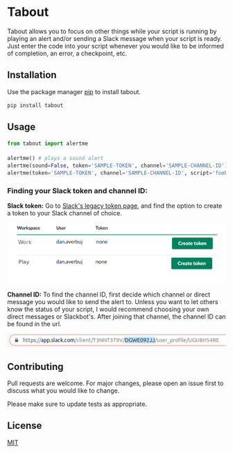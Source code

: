 # Tabout

Tabout allows you to focus on other things while your script is running by playing an alert and/or sending a Slack message when your script is ready. Just enter the code into your script whenever you would like to be informed of completion, an error, a checkpoint, etc.

## Installation

Use the package manager [pip](https://pip.pypa.io/en/stable/) to install tabout.

```bash
pip install tabout
```

## Usage

```python
from tabout import alertme

alertme() # plays a sound alert
alertme(sound=False, token='SAMPLE-TOKEN', channel='SAMPLE-CHANNEL-ID') # sends a Slack message to the channel chosen
alertme(token='SAMPLE-TOKEN', channel='SAMPLE-CHANNEL-ID', script='foobar.py') # plays a sound and sends a Slack message with notice of script used
```
### Finding your Slack token and channel ID:
**Slack token:** Go to [Slack's legacy token page](https://api.slack.com/custom-integrations/legacy-tokens), and find the option to create a token to your Slack channel of choice.

![Slack token screenshot](/tutorial/tabout_slack_token.png?raw=true)

**Channel ID:** To find the channel ID, first decide which channel or direct message you would like to send the alert to. Unless you want to let others know the status of your script, I would recommend choosing your own direct messages or Slackbot's. After joining that channel, the channel ID can be found in the url.

![Slack channel ID screenshot](/tutorial/tabout_slack_channel_url.png?raw=true)


## Contributing
Pull requests are welcome. For major changes, please open an issue first to discuss what you would like to change.

Please make sure to update tests as appropriate.

## License
[MIT](https://choosealicense.com/licenses/mit/)
